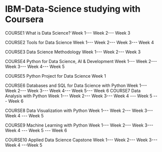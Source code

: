 # IBM-Data-Science studying with Coursera
COURSE1 What is Data Science?
Week 1--- Week 2--- Week 3

COURSE2 Tools for Data Science
 Week 1--- Week 2--- Week 3--- Week 4

COURSE3 Data Science Methodology
 Week 1--- Week 2--- Week 3

COURSE4 Python for Data Science, AI & Development
 Week 1--- Week 2--- Week 3--- Week 4--- Week 5

COURSE5 Python Project for Data Science
 Week 1

COURSE6 Databases and SQL for Data Science with Python
 Week 1--- Week 2--- Week 3--- Week 4--- Week 5--- Week 6
COURSE7 Data Analysis with Python
 Week 1--- Week 2--- Week 3--- Week 4 --- Week 5 --- Week 6

COURSE8 Data Visualization with Python
 Week 1--- Week 2--- Week 3--- Week 4 --- Week 5

COURSE9 Machine Learning with Python
 Week 1--- Week 2--- Week 3--- Week 4 --- Week 5 --- Week 6

COURSE10 Applied Data Science Capstone
 Week 1--- Week 2--- Week 3--- Week 4 ---Week 5

